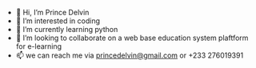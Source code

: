 - 👋 Hi, I’m Prince Delvin 
- 👀 I’m interested in coding 
- 🌱 I’m currently learning python 
- 💞️ I’m looking to collaborate on a web base education system plaftform for e-learning 
- 📫 we can reach me via princedelvin@gmail.com or +233 276019391

<!---
Delvin60/Delvin60 is a ✨ special ✨ repository because its `README.md` (this file) appears on your GitHub profile.
You can click the Preview link to take a look at your changes.
--->
